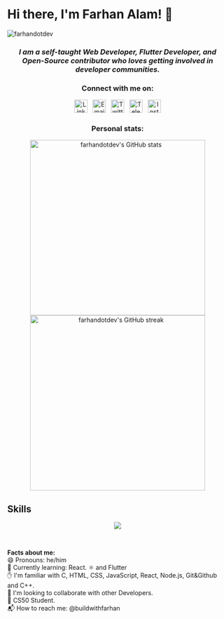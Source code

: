 <h1>Hi there, I'm Farhan Alam! 👋</h1>
<p align="left"> <img src="https://komarev.com/ghpvc/?username=farhandotdev&label=Profile%20views&color=0e75b6&style=flat" alt="farhandotdev" /></p>
<div align="center"><h3><i>I am a self-taught Web Developer, Flutter Developer, and Open-Source contributor who loves getting involved in developer communities.</i></h3></div>
<section align="center">
    <h3>Connect with me on:</h3>
    <div>
        <a href="https://linkedin.com/in/farhandotdev"><img width="30px" height="30px" src="https://skillicons.dev/icons?i=linkedin" alt="LinkedIn"></a>
        &nbsp;
        <a href="mailto://farhanalam.dev@gmail.com"><img width="30px" height="30px" src="https://skillicons.dev/icons?i=google" alt="Email"></a>
        &nbsp;
        <a href="https://twitter.com/buildwithfarhan"><img width="30px" height="30px" src="https://skillicons.dev/icons?i=twitter" alt="Twitter"></a>
        &nbsp;
        <a href="https://t.me/farhandotdev"><img width="30px" height="30px" bg="white" src="https://skillicons.dev/icons?i=telegram" alt="Telegram"></a>
        &nbsp;
        <a href="https://instagram.com/buildwithfarhan"><img width="30px" height="30px" src="https://skillicons.dev/icons?i=instagram" alt="Instagram"></a>
    </div>
</section>

<section align="center">
    <h3>Personal stats:</h3>
    <div>
        <img width="400px" src="https://github-readme-stats.vercel.app/api?username=farhandotdev" alt="farhandotdev's GitHub stats"/>
        <img width="400px" src="https://github-readme-streak-stats.herokuapp.com/?user=farhandotdev&" alt="farhandotdev's GitHub streak"/>
    </div>
</section>
<h2>Skills</h2>

<p align="center">
  <a href="https://skillicons.dev">
    <img src="https://skillicons.dev/icons?i=git,github,vscode,c,cpp,html,css,js,react,nodejs,bootstrap,linux,twitter,python,dart,firebase,flutter,typescript,mysql,redux" />
  </a>
</p>
<p>&nbsp;</p>
<div><b>Facts about me:</b></div>
<div>😄 Pronouns: he/him</div>
<div >🌱 Currently learning: React. ⚛️ and Flutter </div>
<div>✋ I'm familiar with C, HTML, CSS, JavaScript, React, Node.js, Git&Github and C++.</div>
<div>🌟 I'm looking to collaborate with other Developers. </div>
<div>🎒 CS50 Student.</div>
<div>📬 How to reach me: @buildwithfarhan</div>

